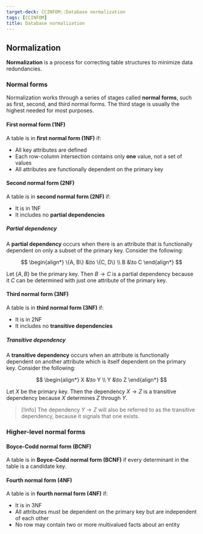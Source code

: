 ```yaml
---
target-deck: CCINFOM::Database normalization
tags: [CCINFOM]
title: Database normalization
---
```


## Normalization

**Normalization** is a process for correcting table structures to minimize data redundancies.
<!--ID: 1732202497628-->

### Normal forms

Normalization works through a series of stages called **normal forms**, such as first, second, and third normal forms. The third stage is usually the highest needed for most purposes.

<!--ID: 1732202497630-->

#### First normal form (1NF)

A table is in **first normal form (1NF)** if:

- All key attributes are defined
- Each row-column intersection contains only **one** value, not a set of values
- All attributes are functionally dependent on the primary key
<!--ID: 1732202497634-->

#### Second normal form (2NF)

A table is in **second normal form (2NF)** if:

- It is in 1NF
- It includes no **partial dependencies**
<!--ID: 1732202497637-->

##### Partial dependency

A **partial dependency** occurs when there is an attribute that is functionally dependent on only a subset of the primary key. Consider the following:

$$
\begin{align*}
\{A, B\} &\to \{C, D\} \\
B &\to C
\end{align*}
$$

Let $\{A, B\}$ be the primary key. Then $B \to C$ is a partial dependency because it $C$ can be determined with just one attribute of the primary key.

<!--ID: 1732202497640-->

#### Third normal form (3NF)

A table is in **third normal form (3NF)** if:

- It is in 2NF
- It includes no **transitive dependencies**
<!--ID: 1732202497644-->

##### Transitive dependency

A **transitive dependency** occurs when an attribute is functionally dependent on another attribute which is itself dependent on the primary key. Consider the following:

$$
\begin{align*}
X &\to Y \\ 
Y &\to Z
\end{align*}
$$

Let $X$ be the primary key. Then the dependency $X \to Z$ is a transitive dependency because $X$ determines $Z$ through $Y$.

>[!info] The dependency $Y \to Z$ will also be referred to as the transitive dependency, because it signals that one exists.

<!--ID: 1732202497648-->

### Higher-level normal forms

<!--ID: 1732202497651-->

#### Boyce-Codd normal form (BCNF)

A table is in **Boyce-Codd normal form (BCNF)** if every determinant in the table is a candidate key.

<!--ID: 1732202497654-->

#### Fourth normal form (4NF)

A table is in **fourth normal form (4NF)** if:

- It is in 3NF
- All attributes must be dependent on the primary key but are independent of each other
- No row may contain two or more multivalued facts about an entity
<!--ID: 1732202497657-->
